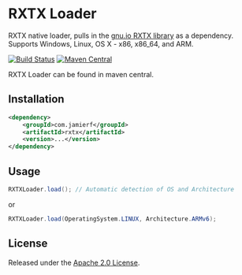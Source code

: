 RXTX Loader
========

RXTX native loader, pulls in the [gnu.io RXTX library](http://rxtx.qbang.org) as a dependency. Supports Windows, Linux, OS X - x86, x86_64, and ARM.

[![Build Status](https://api.travis-ci.org/reines/rxtx.png)](https://travis-ci.org/reines/rxtx)
[![Maven Central](https://maven-badges.herokuapp.com/maven-central/com.jamierf/rxtx/badge.png)](https://maven-badges.herokuapp.com/maven-central/com.jamierf/rxtx)


RXTX Loader can be found in maven central.

## Installation

```xml
<dependency>
    <groupId>com.jamierf</groupId>
    <artifactId>rxtx</artifactId>
    <version>...</version>
</dependency>
```

## Usage

```java
RXTXLoader.load(); // Automatic detection of OS and Architecture
```
or
```java
RXTXLoader.load(OperatingSystem.LINUX, Architecture.ARMv6);
```

## License

Released under the [Apache 2.0 License](LICENSE).
